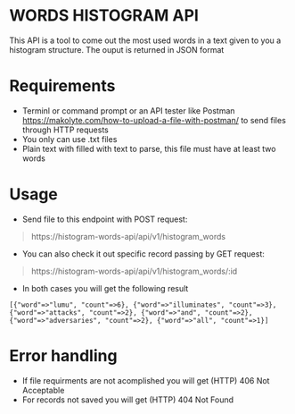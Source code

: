 # WORDS HISTOGRAM API

This API is a tool to come out the most used words in a text given to you a histogram structure. The ouput is returned in JSON format 

# Requirements

* Terminl or command prompt or an API tester like Postman https://makolyte.com/how-to-upload-a-file-with-postman/ to send files through HTTP requests
* You only can use .txt files
* Plain text with filled with text to parse, this file must have at least two words

# Usage

* Send file to this endpoint with POST request:
> https://histogram-words-api/api/v1/histogram_words

* You can also check it out specific record passing by GET request:
> https://histogram-words-api/api/v1/histogram_words/:id

* In both cases you will get the following result
```
[{"word"=>"lumu", "count"=>6}, {"word"=>"illuminates", "count"=>3}, {"word"=>"attacks", "count"=>2}, {"word"=>"and", "count"=>2}, {"word"=>"adversaries", "count"=>2}, {"word"=>"all", "count"=>1}]
```

# Error handling
* If file requirments are not acomplished you will get (HTTP) 406 Not Acceptable
* For records not saved you will get (HTTP) 404 Not Found
